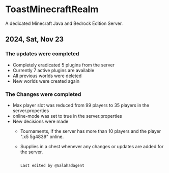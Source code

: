 # ToastMinecraftRealm
A dedicated Minecraft Java and Bedrock Edition Server.

## 2024, Sat, Nov 23
### The updates were completed
- Completely eradicated 5 plugins from the server
- Currently 7 active plugins are available
- All previous worlds were deleted
- New worlds were created again

### The Changes were completed
- Max player slot was reduced from 99 players to 35 players in the server.properties
- online-mode was set to true in the server.properties
- New decisions were made
  - Tournaments, if the server has more than 10 players and the player ".x5 5g4839" online.
  - Supplies in a chest whenever any changes or updates are added for the server.


                                                                    Last edited by @Galahadagent
